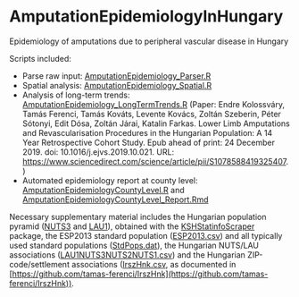 # AmputationEpidemiologyInHungary
Epidemiology of amputations due to peripheral vascular disease in Hungary

Scripts included:
- Parse raw input: [AmputationEpidemiology_Parser.R](https://github.com/tamas-ferenci/AmputationEpidemiologyInHungary/blob/master/AmputationEpidemiology_Parser.R)
- Spatial analysis: [AmputationEpidemiology_Spatial.R](https://github.com/tamas-ferenci/AmputationEpidemiologyInHungary/blob/master/AmputationEpidemiology_Spatial.R)
- Analysis of long-term trends: [AmputationEpidemiology_LongTermTrends.R](https://github.com/tamas-ferenci/AmputationEpidemiologyInHungary/blob/master/AmputationEpidemiology_LongTermTrends.R) (Paper: Endre Kolossváry, Tamás Ferenci, Tamás Kováts, Levente Kovács, Zoltán Szeberin, Péter Sótonyi, Edit Dósa, Zoltán Járai, Katalin Farkas. Lower Limb Amputations and Revascularisation Procedures in the Hungarian Population: A 14 Year Retrospective Cohort Study. Epub ahead of print: 24 December 2019. doi: 10.1016/j.ejvs.2019.10.021. URL: <https://www.sciencedirect.com/science/article/pii/S1078588419325407>.)
- Automated epidemiology report at county level: [AmputationEpidemiologyCountyLevel.R](https://github.com/tamas-ferenci/AmputationEpidemiologyInHungary/blob/master/AmputationEpidemiologyCountyLevel.R) and [AmputationEpidemiologyCountyLevel_Report.Rmd](https://github.com/tamas-ferenci/AmputationEpidemiologyInHungary/blob/master/AmputationEpidemiologyCountyLevel_Report.Rmd)

Necessary supplementary material includes the Hungarian population pyramid ([NUTS3](https://github.com/tamas-ferenci/AmputationEpidemiologyInHungary/blob/master/PopPyramid_5YR_NUTS3_20042014.csv) and [LAU1](https://github.com/tamas-ferenci/AmputationEpidemiologyInHungary/blob/master/PopPyramid_5YR_LAU1_20152017.csv)), obtained with the [KSHStatinfoScraper](https://github.com/tamas-ferenci/KSHStatinfoScraper) package, the ESP2013 standard population ([ESP2013.csv](https://github.com/tamas-ferenci/AmputationEpidemiologyInHungary/blob/master/ESP2013.csv)) and all typically used standard populations ([StdPops.dat](https://github.com/tamas-ferenci/AmputationEpidemiologyInHungary/blob/master/StdPops.dat)), the Hungarian NUTS/LAU associations ([LAU1NUTS3NUTS2NUTS1.csv](https://github.com/tamas-ferenci/AmputationEpidemiologyInHungary/blob/master/LAU1NUTS3NUTS2NUTS1.csv)) and the Hungarian ZIP-code/settlement associations ([IrszHnk.csv](https://github.com/tamas-ferenci/AmputationEpidemiologyInHungary/blob/master/IrszHnk.csv), as documented in [https://github.com/tamas-ferenci/IrszHnk](https://github.com/tamas-ferenci/IrszHnk)).